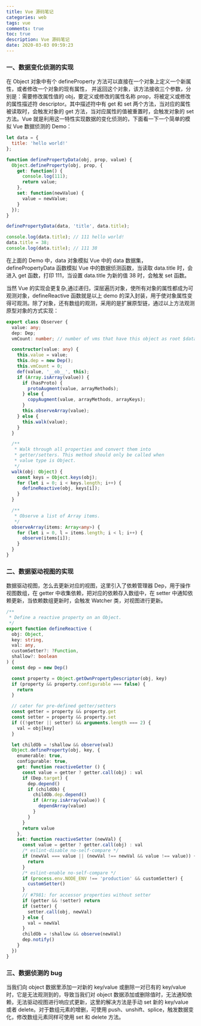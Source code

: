 ```yaml
---
title: Vue 源码笔记
categories: web
tags: vue
comments: true
toc: true
description: Vue 源码笔记
date: 2020-03-03 09:59:23
---
```


### 一、数据变化侦测的实现

在 Object 对象中有个 defineProperty 方法可以直接在一个对象上定义一个新属性，或者修改一个对象的现有属性， 并返回这个对象，该方法接收三个参数，分别是：需要修改属性值的 obj，要定义或修改的属性名称 prop，将被定义或修改的属性描述符 descriptor。其中描述符中有 get 和 set 两个方法，当对应的属性被读取时，会触发对象的 get 方法，当对应属性的值被重置时，会触发对象的 set 方法。Vue 就是利用这一特性实现数据的变化侦测的，下面看一下一个简单的模拟 Vue
数据侦测的 Demo：

```js
let data = {
  title: 'hello world!'
};

function definePropertyData(obj, prop, value) {
  Object.defineProperty(obj, prop, {
    get: function() {
      console.log(111);
      return value;
    },
    set: function(newValue) {
      value = newValue;
    }
  });
}

definePropertyData(data, 'title', data.title);

console.log(data.title); // 111 hello world!
data.title = 38;
console.log(data.title); // 111 38
```

在上面的 Demo 中，data 对象模拟 Vue 中的 data 数据集，definePropertyData 函数模拟 Vue 中的数据侦测函数，当读取 data.title 时，会进入 get 函数，打印 111，当设置 data.title 为新的值 38 时，会触发 set 函数。

当然 Vue 的实现会更复杂,通过递归，深层遍历对象，使所有对象的属性都成为可观测对象，defineReactive 函数就是以上 demo 的深入封装，用于使对象属性变得可观测。除了对象，还有数组的观测，采用的是扩展原型链，通过以上方法观测原型对象的方式实现：

```ts
export class Observer {
  value: any;
  dep: Dep;
  vmCount: number; // number of vms that have this object as root $data

  constructor(value: any) {
    this.value = value;
    this.dep = new Dep();
    this.vmCount = 0;
    def(value, '__ob__', this);
    if (Array.isArray(value)) {
      if (hasProto) {
        protoAugment(value, arrayMethods);
      } else {
        copyAugment(value, arrayMethods, arrayKeys);
      }
      this.observeArray(value);
    } else {
      this.walk(value);
    }
  }

  /**
   * Walk through all properties and convert them into
   * getter/setters. This method should only be called when
   * value type is Object.
   */
  walk(obj: Object) {
    const keys = Object.keys(obj);
    for (let i = 0; i < keys.length; i++) {
      defineReactive(obj, keys[i]);
    }
  }

  /**
   * Observe a list of Array items.
   */
  observeArray(items: Array<any>) {
    for (let i = 0, l = items.length; i < l; i++) {
      observe(items[i]);
    }
  }
}
```

### 二、数据驱动视图的实现

数据驱动视图，怎么去更新对应的视图，这里引入了依赖管理器 Dep，用于操作视图数组，在 getter 中收集依赖，把对应的依赖存入数组中，在 setter 中通知依赖更新，当依赖数组更新时，会触发 Watcher 类，对视图进行更新。

```ts
/**
 * Define a reactive property on an Object.
 */
export function defineReactive (
  obj: Object,
  key: string,
  val: any,
  customSetter?: ?Function,
  shallow?: boolean
) {
  const dep = new Dep()

  const property = Object.getOwnPropertyDescriptor(obj, key)
  if (property && property.configurable === false) {
    return
  }

  // cater for pre-defined getter/setters
  const getter = property && property.get
  const setter = property && property.set
  if ((!getter || setter) && arguments.length === 2) {
    val = obj[key]
  }

  let childOb = !shallow && observe(val)
  Object.defineProperty(obj, key, {
    enumerable: true,
    configurable: true,
    get: function reactiveGetter () {
      const value = getter ? getter.call(obj) : val
      if (Dep.target) {
        dep.depend()
        if (childOb) {
          childOb.dep.depend()
          if (Array.isArray(value)) {
            dependArray(value)
          }
        }
      }
      return value
    },
    set: function reactiveSetter (newVal) {
      const value = getter ? getter.call(obj) : val
      /* eslint-disable no-self-compare */
      if (newVal === value || (newVal !== newVal && value !== value)) {
        return
      }
      /* eslint-enable no-self-compare */
      if (process.env.NODE_ENV !== 'production' && customSetter) {
        customSetter()
      }
      // #7981: for accessor properties without setter
      if (getter && !setter) return
      if (setter) {
        setter.call(obj, newVal)
      } else {
        val = newVal
      }
      childOb = !shallow && observe(newVal)
      dep.notify()
    }
  })
}
```

### 三、数据侦测的 bug

当我们向 object 数据里添加一对新的 key/value 或删除一对已有的 key/value 时，它是无法观测到的，导致当我们对 object 数据添加或删除值时，无法通知依赖，无法驱动视图进行响应式更新，这里的解决方法是手动 set 新的 key/value 或者 delete。对于数组元素的增删，可使用 push、unshift、splice，触发数据变化，修改数组元素同样可使用 set 和 delete 方法。
